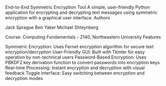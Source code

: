 End-to-End Symmetric Encryption Tool
A simple, user-friendly Python application for encrypting and decrypting text messages using symmetric encryption with a graphical user interface.
Authors

Jack Sprague
Ben Yaker
Michael Shteynberg

Course: Computing Fundamentals - 2140, Northeastern University
Features

Symmetric Encryption: Uses Fernet encryption algorithm for secure text encryption/decryption
User-Friendly GUI: Built with Tkinter for easy operation by non-technical users
Password-Based Encryption: Uses PBKDF2 key derivation function to convert passwords into encryption keys
Real-time Processing: Instant encryption and decryption with visual feedback
Toggle Interface: Easy switching between encryption and decryption modes
